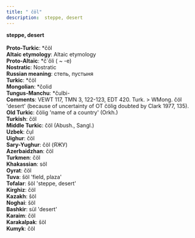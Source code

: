 ```yaml
---
title: " čöl"
description:  steppe, desert
---
```

<p data-pagefind-weight="0.5">
<strong> steppe, desert</strong><br><br>
<strong>Proto-Turkic</strong>:  *čöl<br>
<strong>Altaic etymology</strong>:  Altaic etymology<br>
<strong> Proto-Altaic</strong>:  *č`ŏli ( ~ -e)<br>
<strong>Nostratic</strong>:  Nostratic<br>
<strong>Russian meaning</strong>:  степь, пустыня<br>
<strong>Turkic</strong>:  *čöl<br>
<strong>Mongolian</strong>:  *čolid<br>
<strong>Tungus-Manchu</strong>:  *čulbi-<br>
<strong>Comments</strong>:  VEWT 117, TMN 3, 122-123, EDT 420. Turk. > WMong. čöl 'desert' (because of uncertainty of OT čölig doubted by Clark 1977, 135).<br>
<strong>Old Turkic</strong>:  čölig 'name of a country' (Orkh.)<br>
<strong>Turkish</strong>:  čöl<br>
<strong>Middle Turkic</strong>:  čöl (Abush., Sangl.)<br>
<strong>Uzbek</strong>:  čụl<br>
<strong>Uighur</strong>:  čöl<br>
<strong>Sary-Yughur</strong>:  čöl (ЯЖУ)<br>
<strong>Azerbaidzhan</strong>:  čöl<br>
<strong>Turkmen</strong>:  čöl<br>
<strong>Khakassian</strong>:  söl<br>
<strong>Oyrat</strong>:  čöl<br>
<strong>Tuva</strong>:  šöl 'field, plaza'<br>
<strong>Tofalar</strong>:  šöl 'steppe, desert'<br>
<strong>Kirghiz</strong>:  čöl<br>
<strong>Kazakh</strong>:  šöl<br>
<strong>Noghai</strong>:  šöl<br>
<strong>Bashkir</strong>:  sül 'desert'<br>
<strong>Karaim</strong>:  čöl<br>
<strong>Karakalpak</strong>:  šöl<br>
<strong>Kumyk</strong>:  čöl<br>

</p>
